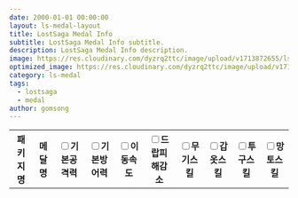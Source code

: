 ```yaml
---
date: 2000-01-01 00:00:00
layout: ls-medal-layout
title: LostSaga Medal Info
subtitle: LostSaga Medal Info subtitle.
description: LostSaga Medal Info description.
image: https://res.cloudinary.com/dyzrq2ttc/image/upload/v1713872655/lslab_hero.jpg
optimized_image: https://res.cloudinary.com/dyzrq2ttc/image/upload/v1713872667/lslab_hero_sized_380.png
category: ls-medal
tags:
  - lostsaga
  - medal
author: gomsong
---
```


<!-- include -->
<link rel="stylesheet" src="./assets/css/medal_table.css" />
<link rel="stylesheet" src="./assets/css/medal_tooltip.css" />
<script src="./assets/js/medal_tooltip.js" type="text/javascript"></script>
<!-- reference : https://cjwoov.tistory.com/80 -->
<script src="./assets/json/medal_data.json" type="text/javascript"></script>

<!-- content -->
<p id="medal-data-zone">
    <table id="medal_list">
        <tr>
            <th>패키지명</th>
            <th>메달명</th>
            <th><input type="checkbox" id="chb-weapon" name="기본공격력">기본공격력</th>
            <th><input type="checkbox" id="chb-armor" name="기본방어력">기본방어력</th>
            <th><input type="checkbox" id="chb-helm" name="이동속도">이동속도</th>
            <th><input type="checkbox" id="chb-trinket" name="드랍피해감소">드랍피해감소</th>
            <th><input type="checkbox" id="chb-attack" name="무기스킬">무기스킬</th>
            <th><input type="checkbox" id="chb-defense" name="갑옷스킬">갑옷스킬</th>
            <th><input type="checkbox" id="chb-speed" name="투구스킬">투구스킬</th>
            <th><input type="checkbox" id="chb-drop" name="망토스킬">망토스킬</th>
        </tr>
    </table>
</p>

<!-- script -->
<!-- reference : https://cjwoov.tistory.com/80 -->
<script>
let medalJson = JSON.parse(JSON.stringify(Params));
let medal_list = document.getElementById("medal_list");
var tr, td, td_package, rowspan_num;

for (package of medalJson["packages"]) {

    // row of package info
    tr = document.createElement("tr");
    medal_list.append(tr);
    td_package = document.createElement("td");
    td_package.setAttribute("class", "medal_package");
    td_package.setAttribute("rowspan", Object.keys(package["data"]).length.toString());  // get package's len
    td_package.innerHTML = package["name"];  // get name field
    tr.append(td_package);
    rowspan_num = 0;

    // cell of medal name
    for (medal of package["data"]) {
    if (0 < rowspan_num) {
        tr = document.createElement("tr");
        medal_list.append(tr);
    }

    // add tooltip on tr
    tooltip = document.createElement("tooltip");


    td = document.createElement("td");
    td.innerHTML = medal["name"];  // get name field
    tr.append(td);


    for (stat of medal["data"]) {
        td = document.createElement("td");
        td.innerHTML = stat;  // get each stat field
        tr.append(td);
    }
    rowspan_num += 1;
    }
}
</script>
